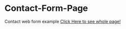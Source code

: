# Contact-Form-Page
Contact web form example
[Click Here to see whole page!](https://fatihcaliss.github.io/Contact-Form-Page/)
